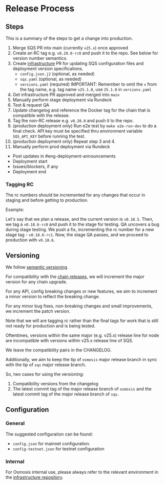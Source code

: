 # Release Process

## Steps

This is a summary of the steps to get a change into production.

1. Merge SQS PR into main (currently `v25.x`) once approved
2. Create an RC tag e.g. `v0.20.0-rc0` and push it to the repo. See below for version number semantics. 
3. Create [infrastructure](https://github.com/osmosis-labs/infrastructure) PR for updating SQS configuration files and deployment version specifications.
   - `config.json.j2` (optional, as needed)
   - `sqs.yaml` (optional, as needed)
   - `versions.yaml` (required) IMPORTANT: Remember to omit the `v` from the tag name, e.g. tag name `v25.1.0`, use `25.1.0` in `versions.yaml`
4. Get infrastructure PR approved and merged into `main`
5. Manually perform stage deployment via Rundeck
6. Test & request QA
7. Update changelog and reference the Docker tag for the chain that is compatible with the release.
8. Tag the non-RC release e.g. `v0.20.0` and push it to the repo.
9. (production deployment only) Run e2e test by `make e2e-run-dev` to do a final check. API key must be specified thru environment variable `SQS_API_KEY` before running the test.
10. (production deployment only) Repeat step 3 and 4. 
11.  Manually perform prod deployment via Rundeck
- Post updates in #eng-deployment-announcements
- Deployment start
- Issues/blockers, if any
- Deployment end

### Tagging RC

The rc numbers should be incremented for any changes that occur in staging and before getting to production.

Example:

Let's say that we plan a release, and the current version is `v0.18.5`. Then, we tag a `v0.18.6-rc0` and push it to the stage for testing. QA uncovers a bug during stage testing. We push a fix, incrementing the rc number for a new stage tag - `v0.18.6-rc1`. Now, the stage QA passes, and we proceed to production with `v0.18.6`.

## Versioning

We follow [semantic versioning](https://semver.org/).

For compatibility with the [chain releases](https://github.com/osmosis-labs/osmosis), we will increment the major version for any chain upgrade.

For any API, config breaking changes or new features, we aim to increment a minor version to reflect the breaking change.

For any minor bug fixes, non-breaking changes and small improvements, we increment the patch version.

Note that we will are tagging rc rather than the final tags for work that is still not ready for production and is being tested.

Oftentimes, versions within the same major (e.g. v25.x) release line for node are incompatible with versions within v25.x release line of SQS.

We leave the compatibility pairs in the CHANGELOG.

Additionally, we aim to keep the tip of `osmosis` major release branch in sync with the tip of `sqs` major release branch.

So, two cases for using the versioning:
1. Compatibility versions from the changelog
2. The latest commit tag of the major release branch of `osmosis` and the latest commit tag of the major release branch of `sqs`.

## Configuration

### General

The suggested configuration can be found:
- `config.json` for mainnet configuration.
- `config-testnet.json` for testnet configuration

### Internal

For Osmosis internal use, please always refer to the relevant
environment in the [infrastructure repository](https://github.com/osmosis-labs/infrastructure/tree/main/environments/sqs-osmosis-zone/environments/prod).
